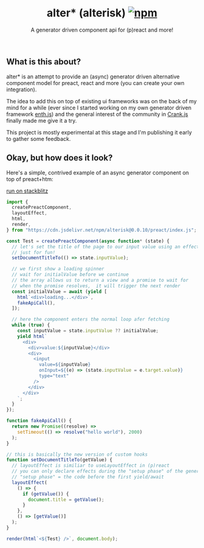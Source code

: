 <h1 align="center">
  alter* (alterisk) <a href="https://www.npmjs.org/package/htm"><img src="https://img.shields.io/npm/v/alterisk.svg?style=flat" alt="npm"></a>
</h1>
<div align="center">
A generator driven component api for (p)react and more!
</div>
<br />
<br />

## What is this about?

alter* is an attempt to provide an (async) generator driven alternative component model for preact, react and more (you can create your own integration).

The idea to add this on top of existing ui frameworks was on the back of my mind for a while (ever since I started working on my own generator driven framework [enth.js](https://github.com/michael-klein)) and the general interest of the community in [Crank.js](https://crank.js.org/) finally made me give it a try.

This project is mostly experimental at this stage and I'm publishing it early to gather some feedback.

## Okay, but how does it look?

Here's a simple, contrived example of an async generator component on top of preact+htm:

[run on stackblitz](https://stackblitz.com/edit/js-8bjsqm)
```javascript
import {
  createPreactComponent,
  layoutEffect,
  html,
  render,
} from "https://cdn.jsdelivr.net/npm/alterisk@0.0.10/preact/index.js";

const Test = createPreactComponent(async function* (state) {
  // let's set the title of the page to our input value using an effect
  // just for fun!
  setDocumentTitleTo(() => state.inputValue);

  // we first show a loading spinner
  // wait for initialValue before we continue
  // the array allows us to return a view and a promise to wait for
  // when the promise resolves,  it will trigger the next render
  const initialValue = await (yield [
    html`<div>loading...</div>`,
    fakeApiCall(),
  ]);

  // here the component enters the normal loop afer fetching
  while (true) {
    const inputValue = state.inputValue ?? initialValue;
    yield html`
      <div>
        <div>value:${inputValue}</div>
        <div>
          <input
            value=${inputValue}
            onInput=${(e) => (state.inputValue = e.target.value)}
            type="text"
          />
        </div>
      </div>
    `;
  }
});

function fakeApiCall() {
  return new Promise((resolve) =>
    setTimeout(() => resolve("hello world"), 2000)
  );
}

// this is basically the new version of custom hooks
function setDocumentTitleTo(getValue) {
  // layoutEffect is similiar to useLayoutEffect in (p)react
  // you can only declare effects during the "setup phase" of the generator component
  // "setup phase" = the code before the first yield/await
  layoutEffect(
    () => {
      if (getValue()) {
        document.title = getValue();
      }
    },
    () => [getValue()]
  );
}

render(html`<${Test} />`, document.body);
```
